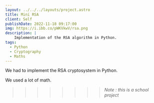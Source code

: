 ```yaml
---
layout: ../../../layouts/project.astro
title: Mini RSA
client: Self
publishDate: 2022-11-18 09:17:00
img: https://i.ibb.co/pWKVkwV/rsa.png
description: |
    Implementation of the RSA algorithm in Python.
tags:
  - Python
  - Cryptography
  - Maths
---
```


We had to implement the RSA cryptosystem in Python.

We used a lot of math.

>>>>>>>> _Note : this is a school project_